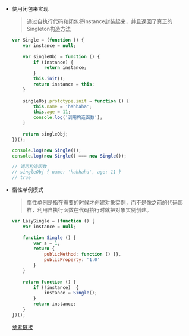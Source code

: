 - 使用闭包来实现

  > 通过自执行代码和闭包将instance封装起来，并且返回了真正的Singleton构造方法

  ```javascript
  var Single = (function () {
      var instance = null;
      
      var singleObj = function () {
          if (instance) {
              return instance;
          }
          this.init();
          return instance = this;
      }
      
      singleObj.prototype.init = function () {
          this.name = 'hahhaha';
          this.age = 11;
          console.log('调用构造函数');
      }
      
      return singleObj;
  })();
  
  console.log(new Single());
  console.log(new Single() === new Single());
  
  // 调用构造函数
  // singleObj { name: 'hahhaha', age: 11 }
  // true
  ```

- 惰性单例模式

  >惰性单例是指在需要的时候才创建对象实例，而不是像之前的代码那样，利用自执行函数在代码执行时就把对象实例创建。 

  ```javascript
  var LazySingle = (function () {
      var instance = null;
      
      function Single () {
          var a = 1;
          return {
              publicMethod: function () {},
              publicProperty: '1.0'
          }
      }
      
      return function () {
          if (!instance)  {
              instance = Single();
          }
          return instance;
      }
  })();
  ```

  [参考链接](https://juejin.im/post/5afd5341518825429d1f83f4)